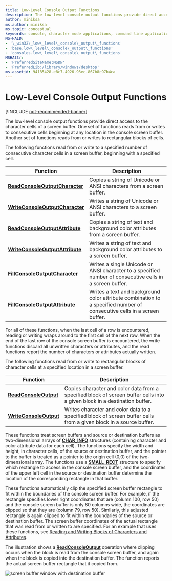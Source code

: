 ```yaml
---
title: Low-Level Console Output Functions
description: The low-level console output functions provide direct access to the character cells of a screen buffer.
author: miniksa
ms.author: miniksa
ms.topic: conceptual
keywords: console, character mode applications, command line applications, terminal applications, console api
MS-HAID:
- '\_win32\_low\_level\_console\_output\_functions'
- 'base.low\_level\_console\_output\_functions'
- 'consoles.low\_level\_console\_output\_functions'
MSHAttr:
- 'PreferredSiteName:MSDN'
- 'PreferredLib:/library/windows/desktop'
ms.assetid: 94185428-e8c7-4926-93ec-867b8c97b4ca
---
```


# Low-Level Console Output Functions

[!INCLUDE [not-recommended-banner](./includes/not-recommended-banner.md)]

The low-level console output functions provide direct access to the character cells of a screen buffer. One set of functions reads from or writes to consecutive cells beginning at any location in the console screen buffer. Another set of functions reads from or writes to rectangular blocks of cells.

The following functions read from or write to a specified number of consecutive character cells in a screen buffer, beginning with a specified cell.


| Function | Description |
|--------------------------------------------------------------------|-------------------------------------------------------------------------------------------------------------------------|
| [**ReadConsoleOutputCharacter**](readconsoleoutputcharacter.md) | Copies a string of Unicode or ANSI characters from a screen buffer. |
| [**WriteConsoleOutputCharacter**](writeconsoleoutputcharacter.md) | Writes a string of Unicode or ANSI characters to a screen buffer. |
| [**ReadConsoleOutputAttribute**](readconsoleoutputattribute.md) | Copies a string of text and background color attributes from a screen buffer. |
| [**WriteConsoleOutputAttribute**](writeconsoleoutputattribute.md) | Writes a string of text and background color attributes to a screen buffer. |
| [**FillConsoleOutputCharacter**](fillconsoleoutputcharacter.md) | Writes a single Unicode or ANSI character to a specified number of consecutive cells in a screen buffer. |
| [**FillConsoleOutputAttribute**](fillconsoleoutputattribute.md) | Writes a text and background color attribute combination to a specified number of consecutive cells in a screen buffer. |


For all of these functions, when the last cell of a row is encountered, reading or writing wraps around to the first cell of the next row. When the end of the last row of the console screen buffer is encountered, the write functions discard all unwritten characters or attributes, and the read functions report the number of characters or attributes actually written.

The following functions read from or write to rectangular blocks of character cells at a specified location in a screen buffer.


| Function | Description |
|--------------------------------------------------|---------------------------------------------------------------------------------------------------------------------------|
| [**ReadConsoleOutput**](readconsoleoutput.md) | Copies character and color data from a specified block of screen buffer cells into a given block in a destination buffer. |
| [**WriteConsoleOutput**](writeconsoleoutput.md) | Writes character and color data to a specified block of screen buffer cells from a given block in a source buffer. |



These functions treat screen buffers and source or destination buffers as two-dimensional arrays of [**CHAR\_INFO**](char-info-str.md) structures (containing character and color attribute data for each cell). The functions specify the width and height, in character cells, of the source or destination buffer, and the pointer to the buffer is treated as a pointer to the origin cell (0,0) of the two-dimensional array. The functions use a [**SMALL\_RECT**](small-rect-str.md) structure to specify which rectangle to access in the console screen buffer, and the coordinates of the upper left cell in the source or destination buffer determine the location of the corresponding rectangle in that buffer.

These functions automatically clip the specified screen buffer rectangle to fit within the boundaries of the console screen buffer. For example, if the rectangle specifies lower right coordinates that are (column 100, row 50) and the console screen buffer is only 80 columns wide, the coordinates are clipped so that they are (column 79, row 50). Similarly, this adjusted rectangle is again clipped to fit within the boundaries of the source or destination buffer. The screen buffer coordinates of the actual rectangle that was read from or written to are specified. For an example that uses these functions, see [Reading and Writing Blocks of Characters and Attributes](reading-and-writing-blocks-of-characters-and-attributes.md).

The illustration shows a [**ReadConsoleOutput**](readconsoleoutput.md) operation where clipping occurs when the block is read from the console screen buffer, and again when the block is copied into the destination buffer. The function reports the actual screen buffer rectangle that it copied from.

![screen buffer window with destination buffer](images/cscon-03.png)
